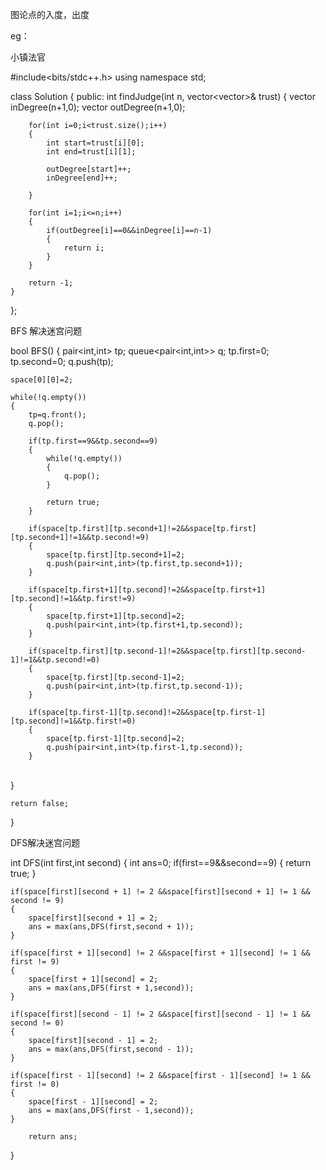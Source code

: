 图论点的入度，出度

eg：

小镇法官

#include<bits/stdc++.h>
using namespace std;

class Solution 
{
public:
    int findJudge(int n, vector<vector<int>>& trust) 
    {
        vector<int> inDegree(n+1,0);
        vector<int> outDegree(n+1,0);

        for(int i=0;i<trust.size();i++)
        {
            int start=trust[i][0];
            int end=trust[i][1];
    
            outDegree[start]++;
            inDegree[end]++;
    
        }
    
        for(int i=1;i<=n;i++)
        {
            if(outDegree[i]==0&&inDegree[i]==n-1)
            {
                return i;
            }
        }
    
        return -1;
    }

};

BFS 解决迷宫问题

bool BFS()
{
	pair<int,int> tp;
	queue<pair<int,int>> q;
	tp.first=0;
	tp.second=0;
	q.push(tp);
	

	space[0][0]=2;
	
	while(!q.empty())
	{
		tp=q.front();
		q.pop();
		
		if(tp.first==9&&tp.second==9)
		{
			while(!q.empty())
			{
				q.pop();
			}
			
			return true;
		}
		
		if(space[tp.first][tp.second+1]!=2&&space[tp.first][tp.second+1]!=1&&tp.second!=9)
		{
			space[tp.first][tp.second+1]=2;
			q.push(pair<int,int>(tp.first,tp.second+1));
		}
		
		if(space[tp.first+1][tp.second]!=2&&space[tp.first+1][tp.second]!=1&&tp.first!=9)
		{
			space[tp.first+1][tp.second]=2;
			q.push(pair<int,int>(tp.first+1,tp.second));
		}
		
		if(space[tp.first][tp.second-1]!=2&&space[tp.first][tp.second-1]!=1&&tp.second!=0)
		{
			space[tp.first][tp.second-1]=2;
			q.push(pair<int,int>(tp.first,tp.second-1));
		}
		
		if(space[tp.first-1][tp.second]!=2&&space[tp.first-1][tp.second]!=1&&tp.first!=0)
		{
			space[tp.first-1][tp.second]=2;
			q.push(pair<int,int>(tp.first-1,tp.second));
		}


​		
​	}
​	

	return false;

}



DFS解决迷宫问题

int DFS(int first,int second)
{
	int ans=0;
	if(first==9&&second==9)
	{
		return true;
	}
	

	if(space[first][second + 1] != 2 &&space[first][second + 1] != 1 && second != 9)
	{
		space[first][second + 1] = 2;
		ans = max(ans,DFS(first,second + 1));
	}	
	
	if(space[first + 1][second] != 2 &&space[first + 1][second] != 1 && first != 9)
	{
		space[first + 1][second] = 2;
		ans = max(ans,DFS(first + 1,second));
	}
	
	if(space[first][second - 1] != 2 &&space[first][second - 1] != 1 && second != 0)
	{
		space[first][second - 1] = 2;
		ans = max(ans,DFS(first,second - 1));
	}
	
	if(space[first - 1][second] != 2 &&space[first - 1][second] != 1 && first != 0)
	{
		space[first - 1][second] = 2;
		ans = max(ans,DFS(first - 1,second));
	}
		
		return ans;

}
